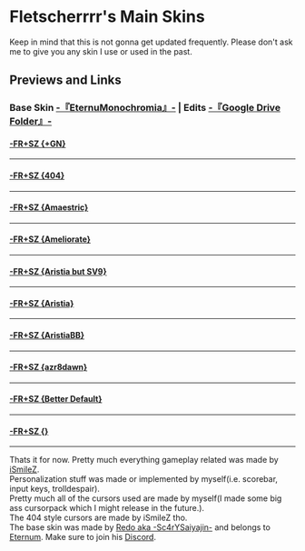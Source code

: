 # Fletscherrrr's Main Skins
Keep in mind that this is not gonna get updated frequently. Please don't ask me to give you any skin I use or used in the past.  
## Previews and Links  
### Base Skin [-『EternuMonochromia』-](http://skin.eternum.live/) | Edits [-『Google Drive Folder』-](https://drive.google.com/drive/folders/1kOCR5cvOe69sSQIiue7iJXYZVe9fXG-T?usp=sharing)


#### [-FR+SZ {+GN}](https://drive.google.com/file/d/1Dl5NnUUGlmhEeZH4i-1aCUHsE3_wOaB-/view?usp=drive_link)  

____

#### [-FR+SZ {404}](https://drive.google.com/file/d/1xtMFQ248seQdTVsc2Be950U7uVYuG-Zr/view?usp=drive_link)  

____

#### [-FR+SZ {Amaestric}](https://drive.google.com/file/d/1yroWfTpi5BWdrK8JPkrrdj6ncylEgXMu/view?usp=drive_link)  

____

#### [-FR+SZ {Ameliorate}](https://drive.google.com/file/d/1tda3T0fOPEwyqgFZaU-ngdUCyM7yXlSk/view?usp=drive_link)  

____

#### [-FR+SZ {Aristia but SV9}](https://drive.google.com/file/d/1zoAfKzCNifVSXVeOyzHwmcOnB67DZR9n/view?usp=drive_link)  

____

#### [-FR+SZ {Aristia}]()  

____

#### [-FR+SZ {AristiaBB}]()  

____

#### [-FR+SZ {azr8dawn}]()  

____

#### [-FR+SZ {Better Default}]()  

____

#### [-FR+SZ {}]()  

____


Thats it for now. Pretty much everything gameplay related was made by [iSmileZ](https://twitter.com/SZskins).  
Personalization stuff was made or implemented by myself(i.e. scorebar, input keys, trolldespair).  
Pretty much all of the cursors used are made by myself(I made some big ass cursorpack which I might release in the future.).  
The 404 style cursors are made by iSmileZ tho.  
The base skin was made by [Redo aka -Sc4rYSaiyajin-](https://twitter.com/R3do_) and belongs to [Eternum](https://www.twitch.tv/eternum). Make sure to join his [Discord](https://discord.gg/Cf6SrMh).
